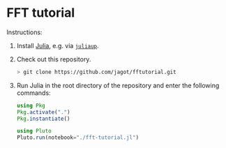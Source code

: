 # FFT tutorial

Instructions:
1. Install [Julia](https://julialang.org/), e.g. via
   [`juliaup`](https://github.com/JuliaLang/juliaup).

2. Check out this repository.
   ```sh
   > git clone https://github.com/jagot/fftutorial.git
   ```

2. Run Julia in the root directory of the repository and enter the
   following commands:
   ```julia
   using Pkg
   Pkg.activate(".")
   Pkg.instantiate()

   using Pluto
   Pluto.run(notebook="./fft-tutorial.jl")
   ```
